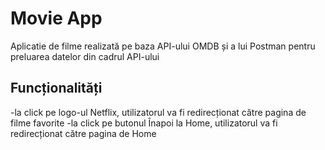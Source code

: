 # Movie App 

Aplicatie de filme realizată pe baza API-ului OMDB și a lui Postman pentru preluarea datelor din cadrul API-ului

## Funcționalități

-la click pe logo-ul Netflix, utilizatorul va fi redirecționat către pagina de filme favorite
-la click pe butonul Înapoi la Home, utilizatorul va fi redirecționat către pagina de Home 






